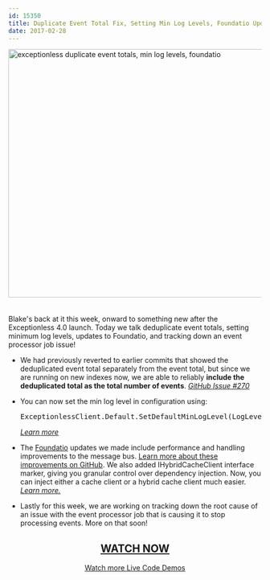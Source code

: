 ```yaml
---
id: 15350
title: Duplicate Event Total Fix, Setting Min Log Levels, Foundatio Updates, and more - Live Code Demo
date: 2017-02-28
---
```

[<img loading="lazy" class="aligncenter size-large wp-image-15351" style="margin-bottom: 20px;" src="/assets/170228-header-1024x538.jpg" alt="exceptionless duplicate event totals, min log levels, foundatio" width="940" height="494" data-id="15351" srcset="/assets/170228-header-1024x538.jpg 1024w, /assets/170228-header-300x158.jpg 300w, /assets/170228-header-768x403.jpg 768w, /assets/170228-header.jpg 1200w" sizes="(max-width: 940px) 100vw, 940px" />](https://www.liveedu.tv/niemyjski/2qyKy-exceptionless-weekly-demo-2-20-17/bGgd4-exceptionless-weekly-demo-2-13-17/)

Blake's back at it this week, onward to something new after the Exceptionless 4.0 launch. Today we talk deduplicate event totals, setting minimum log levels, updates to Foundatio, and tracking down an event processor job issue!<!--more-->

* We had previously reverted to earlier commits that showed the deduplicated event total separately from the event total, but since we are running on new indexes now, we are able to reliably **include the deduplicated total as the total number of events**. [_GitHub Issue #270_](https://github.com/exceptionless/Exceptionless/issues/270)

* You can now set the min log level in configuration using: <pre class="brush: csharp; title: ; notranslate" title="">ExceptionlessClient.Default.SetDefaultMinLogLevel(LogLevel.Warn);</pre>

    _[Learn more](https://github.com/exceptionless/Exceptionless.Net/commit/bc29626a8c70fb23cb22983f8e55818b8f889cb2)_</li> </ul>

    * The [Foundatio](https://github.com/exceptionless/Foundatio) updates we made include performance and handling improvements to the message bus. [Learn more about these improvements on GitHub](https://github.com/exceptionless/Foundatio/commit/c66ce6691614fca4ef423a34505a51ea0f2f354f). We also added IHybridCacheClient interface marker, giving you granular control over dependency injection. Now, you can inject either a cache client or a hybrid cache client much easier. _[Learn more.](https://github.com/exceptionless/Foundatio/commit/c0e30a08a80c4a29a47c83d8dda32316e4a9ed04)_

    * Lastly for this week, we are working on tracking down the root cause of an issue with the event processor job that is causing it to stop processing events. More on that soon!

    <h2 style="text-align: center;">
      <a href="https://www.liveedu.tv/niemyjski/2qyKy-exceptionless-weekly-demo-2-20-17/bGgd4-exceptionless-weekly-demo-2-13-17/">WATCH NOW</a>
    </h2>

    <p style="text-align: center;">
      <a href="/category/live-coding/">Watch more Live Code Demos</a>
    </p>

